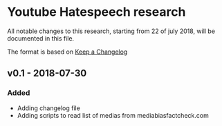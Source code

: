 # Youtube Hatespeech research 

All notable changes to this research, starting from 22 of july 2018, will be documented in this file.

The format is based on [Keep a Changelog](http://keepachangelog.com/) 

## v0.1 - 2018-07-30

### Added
- Adding changelog file
- Adding scripts to read list of medias from mediabiasfactcheck.com
